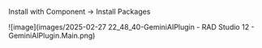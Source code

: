 Install with Component -> Install Packages

![image](images/2025-02-27 22_48_40-GeminiAIPlugin - RAD Studio 12 - GeminiAIPlugin.Main.png)
